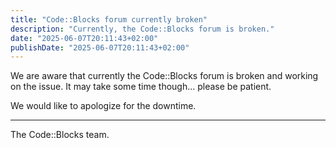 ```yaml
---
title: "Code::Blocks forum currently broken"
description: "Currently, the Code::Blocks forum is broken."
date: "2025-06-07T20:11:43+02:00"
publishDate: "2025-06-07T20:11:43+02:00"
---
```

We are aware that currently the Code::Blocks forum is broken and working on the issue.
It may take some time though... please be patient.

We would like to apologize for the downtime.

---
The Code::Blocks team.

